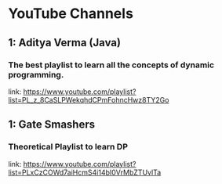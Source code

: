# YouTube Channels

## 1: Aditya Verma (Java)
### The best playlist to learn all the concepts of dynamic programming.
link: https://www.youtube.com/playlist?list=PL_z_8CaSLPWekqhdCPmFohncHwz8TY2Go

## 1: Gate Smashers
### Theoretical Playlist to learn DP
link: https://www.youtube.com/playlist?list=PLxCzCOWd7aiHcmS4i14bI0VrMbZTUvlTa
